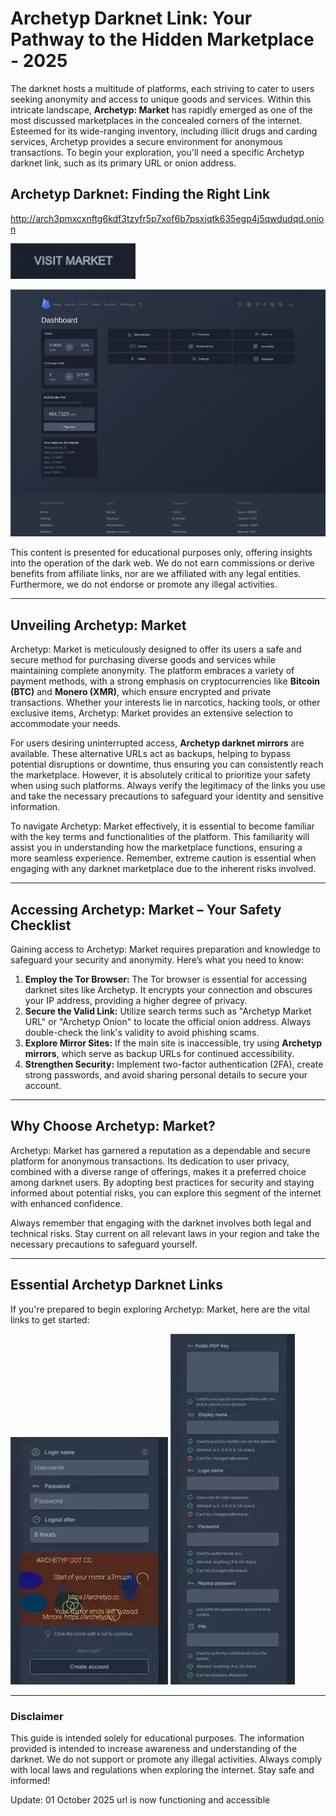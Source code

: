 # Archetyp Darknet Link: Your Pathway to the Hidden Marketplace - 2025

The darknet hosts a multitude of platforms, each striving to cater to users seeking anonymity and access to unique goods and services. Within this intricate landscape, **Archetyp: Market** has rapidly emerged as one of the most discussed marketplaces in the concealed corners of the internet. Esteemed for its wide-ranging inventory, including illicit drugs and carding services, Archetyp provides a secure environment for anonymous transactions. To begin your exploration, you'll need a specific Archetyp darknet link, such as its primary URL or onion address.

## Archetyp Darknet: Finding the Right Link

http://arch3pmxcxnftg6kdf3tzyfr5p7xof6b7psxjqtk635egp4j5qwdudqd.onion

[<img src="/temp/fullscreen.webp" width="200">](http://arch3pmxcxnftg6kdf3tzyfr5p7xof6b7psxjqtk635egp4j5qwdudqd.onion)

<a href="http://arch3pmxcxnftg6kdf3tzyfr5p7xof6b7psxjqtk635egp4j5qwdudqd.onion"><img src="/temp/launchpad.webp" alt="Archetyp Preview" style="max-width: 100%;"></a>

This content is presented for educational purposes only, offering insights into the operation of the dark web. We do not earn commissions or derive benefits from affiliate links, nor are we affiliated with any legal entities. Furthermore, we do not endorse or promote any illegal activities.

---

## Unveiling Archetyp: Market

Archetyp: Market is meticulously designed to offer its users a safe and secure method for purchasing diverse goods and services while maintaining complete anonymity. The platform embraces a variety of payment methods, with a strong emphasis on cryptocurrencies like **Bitcoin (BTC)** and **Monero (XMR)**, which ensure encrypted and private transactions. Whether your interests lie in narcotics, hacking tools, or other exclusive items, Archetyp: Market provides an extensive selection to accommodate your needs.

For users desiring uninterrupted access, **Archetyp darknet mirrors** are available. These alternative URLs act as backups, helping to bypass potential disruptions or downtime, thus ensuring you can consistently reach the marketplace. However, it is absolutely critical to prioritize your safety when using such platforms. Always verify the legitimacy of the links you use and take the necessary precautions to safeguard your identity and sensitive information.

To navigate Archetyp: Market effectively, it is essential to become familiar with the key terms and functionalities of the platform. This familiarity will assist you in understanding how the marketplace functions, ensuring a more seamless experience. Remember, extreme caution is essential when engaging with any darknet marketplace due to the inherent risks involved.

---

## Accessing Archetyp: Market – Your Safety Checklist

Gaining access to Archetyp: Market requires preparation and knowledge to safeguard your security and anonymity. Here’s what you need to know:

1.  **Employ the Tor Browser:** The Tor browser is essential for accessing darknet sites like Archetyp. It encrypts your connection and obscures your IP address, providing a higher degree of privacy.
2.  **Secure the Valid Link:** Utilize search terms such as "Archetyp Market URL" or "Archetyp Onion" to locate the official onion address. Always double-check the link's validity to avoid phishing scams.
3.  **Explore Mirror Sites:** If the main site is inaccessible, try using **Archetyp mirrors**, which serve as backup URLs for continued accessibility.
4.  **Strengthen Security:** Implement two-factor authentication (2FA), create strong passwords, and avoid sharing personal details to secure your account.

---

## Why Choose Archetyp: Market?

Archetyp: Market has garnered a reputation as a dependable and secure platform for anonymous transactions. Its dedication to user privacy, combined with a diverse range of offerings, makes it a preferred choice among darknet users. By adopting best practices for security and staying informed about potential risks, you can explore this segment of the internet with enhanced confidence.

Always remember that engaging with the darknet involves both legal and technical risks. Stay current on all relevant laws in your region and take the necessary precautions to safeguard yourself.

---

## Essential Archetyp Darknet Links

If you're prepared to begin exploring Archetyp: Market, here are the vital links to get started:

<a href="http://arch3pmxcxnftg6kdf3tzyfr5p7xof6b7psxjqtk635egp4j5qwdudqd.onion"><img src="/temp/accent.webp" alt="Archetyp Login" style="max-width: 100%;"></a>
<a href="http://arch3pmxcxnftg6kdf3tzyfr5p7xof6b7psxjqtk635egp4j5qwdudqd.onion"><img src="/temp/watermark.webp" alt="Archetyp Register" style="max-width: 100%;"></a>

---

### Disclaimer

This guide is intended solely for educational purposes. The information provided is intended to increase awareness and understanding of the darknet. We do not support or promote any illegal activities. Always comply with local laws and regulations when exploring the internet. Stay safe and informed!











Update:  01 October 2025 url is now functioning and accessible